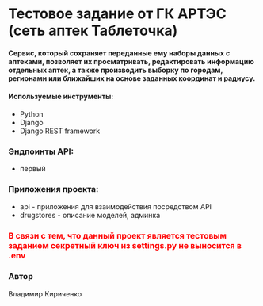 # Тестовое задание от ГК АРТЭС (сеть аптек Таблеточка)
#### Cервис, который сохраняет переданные ему наборы данных c аптеками, позволяет их просматривать, редактировать информацию отдельных аптек, а также производить выборку по городам, регионами или ближайших на основе заданных координат и радиусу.
#### Используемые инструменты:
- Python
- Django
- Django REST framework

### Эндпоинты API:
- первый

### Приложения проекта:
- api - приложения для взаимодействия посредством API
- drugstores - описание моделей, админка
 

### <span style="color:red"> В связи с тем, что данный проект является тестовым заданием секретный ключ из settings.py не выносится в .env </span>

### Автор
Владимир Кириченко
